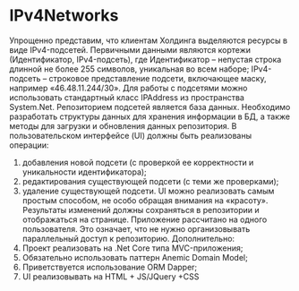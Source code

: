 # IPv4Networks
Упрощенно представим, что клиентам Холдинга выделяются ресурсы в виде IPv4-подсетей. Первичными данными являются кортежи (Идентификатор, IPv4-подсеть), где Идентификатор – непустая строка длинной не более 255 символов, уникальная во всем наборе; IPv4-подсеть – строковое представление подсети, включающее маску, например «46.48.11.244/30». Для работы с подсетями можно использовать стандартный класс IPAddress из пространства System.Net.
Репозиторием подсетей является база данных. Необходимо разработать структуры данных для хранения информации в БД, а также методы для загрузки и обновления данных репозитория.
В пользовательском интерфейсе (UI) должны быть реализованы операции:
1)	добавления новой подсети (с проверкой ее корректности и уникальности идентификатора);
2)	редактирования существующей подсети (с теми же проверками);
3)	удаление существующей подсети.
UI можно реализовать самым простым способом, не особо обращая внимания на «красоту».
Результаты изменений должны сохраняться в репозитории и отображаться на странице.
Приложение рассчитано на одного пользователя. Это означает, что не нужно организовывать параллельный доступ к репозиторию.
Дополнительно:
1)	Проект реализовать на .Net Core типа MVC-приложения;
2)	Обязательно использовать паттерн Anemic Domain Model;
3)	Приветствуется использование ORM Dapper;
4)	UI реализовывать на HTML + JS/JQuery +CSS
